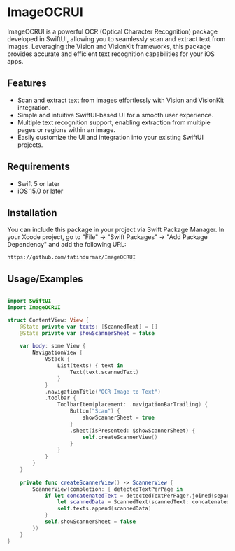 # ImageOCRUI

ImageOCRUI is a powerful OCR (Optical Character Recognition) package developed in SwiftUI, allowing you to seamlessly scan and extract text from images. Leveraging the Vision and VisionKit frameworks, this package provides accurate and efficient text recognition capabilities for your iOS apps.

##  Features
- Scan and extract text from images effortlessly with Vision and VisionKit integration.
- Simple and intuitive SwiftUI-based UI for a smooth user experience.
- Multiple text recognition support, enabling extraction from multiple pages or regions within an image.
- Easily customize the UI and integration into your existing SwiftUI projects.
  
## Requirements

- Swift 5 or later
- iOS 15.0 or later

## Installation

You can include this package in your project via Swift Package Manager. In your Xcode project, go to "File" -> "Swift Packages" -> "Add Package Dependency" and add the following URL:

```url
https://github.com/fatihdurmaz/ImageOCRUI
```


## Usage/Examples

```swift

import SwiftUI
import ImageOCRUI

struct ContentView: View {
    @State private var texts: [ScannedText] = []
    @State private var showScannerSheet = false
    
    var body: some View {
        NavigationView {
            VStack {
                List(texts) { text in
                    Text(text.scannedText)
                }
            }
            .navigationTitle("OCR Image to Text")
            .toolbar {
                ToolbarItem(placement: .navigationBarTrailing) {
                    Button("Scan") {
                        showScannerSheet = true
                    }
                    .sheet(isPresented: $showScannerSheet) {
                        self.createScannerView()
                    }
                }
            }
        }
    }
    
    private func createScannerView() -> ScannerView {
        ScannerView(completion: { detectedTextPerPage in
            if let concatenatedText = detectedTextPerPage?.joined(separator: "\n").trimmingCharacters(in: .whitespacesAndNewlines) {
                let scannedData = ScannedText(scannedText: concatenatedText)
                self.texts.append(scannedData)
            }
            self.showScannerSheet = false
        })
    }
}

```

